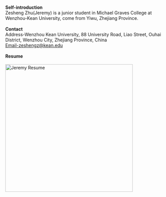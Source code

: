 **Self-introduction**<br>
Zesheng Zhu(Jeremy) is a junior student in Michael Graves College at Wenzhou-Kean University, come from Yiwu, Zhejiang Province.<br><br>
**Contact**<br>
Address-Wenzhou Kean University, 88 University Road, Liao Street, Ouhai District, Wenzhou City, Zhejiang Province, China<br>
Email-zeshengz@kean.edu<br><br>
**Resume**<br><br>
<img alt="Jeremy Resume" src="https://github.com/steenblikrs/2021-Spring-Studio/blob/5bffe741570e46155ee03ea88f5560870bb76d13/students/Jeremy/resume.pdf?raw=true" width="400">
